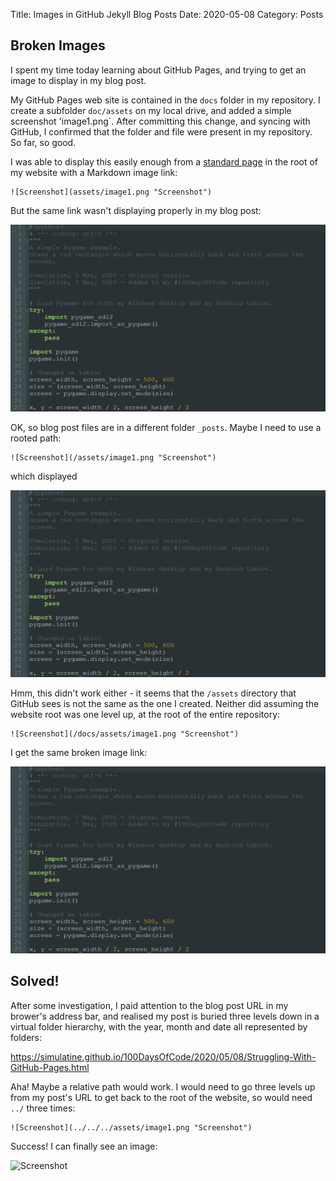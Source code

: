 Title: Images in GitHub Jekyll Blog Posts
Date: 2020-05-08
Category: Posts

## Broken Images ##
I spent my time today learning about GitHub Pages, and trying to get an image to display in my blog post.

My GitHub Pages web site is contained in the `docs` folder in my repository. I create a subfolder `doc/assets` on my local drive, and added a simple screenshot 'image1.png`. After committing this change, and syncing with GitHub, I confirmed that the folder and file were present in my repository. So far, so good.

I was able to display this easily enough from a [standard page](https://simulatine.github.io/100DaysOfCode/showimage.html "Show Image") in the root of my website with a Markdown image link:

```
![Screenshot](assets/image1.png "Screenshot")
```

But the same link wasn't displaying properly in my blog post:

![Python code screenshot](assets/image1.png "Python code screenshot")

OK, so blog post files are in a different folder `_posts`.  Maybe I need to use a rooted path:

```
![Screenshot](/assets/image1.png "Screenshot")
```

which displayed

![Screenshot](/assets/image1.png "Screenshot")

Hmm, this didn't work either - it seems that the `/assets` directory that GitHub sees is not the same as the one I created. Neither did assuming the website root was one level up, at the root of the entire repository:

```
![Screenshot](/docs/assets/image1.png "Screenshot")
```

I get the same broken image link:

![Screenshot](/docs/assets/image1.png "Screenshot")

## Solved! ##
After some investigation, I paid attention to the blog post URL in my brower's address bar, and realised my post is buried three levels down in a virtual folder hierarchy, with the year, month and date all represented by folders:

https://simulatine.github.io/100DaysOfCode/2020/05/08/Struggling-With-GitHub-Pages.html

Aha! Maybe a relative path would work. I would need to go three levels up from my post's URL to get back to the root of the website, so would need `../` three times:

```
![Screenshot](../../../assets/image1.png "Screenshot")
```

Success! I can finally see an image:

![Screenshot](../../../assets/image1.png "Screenshot")


